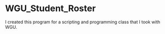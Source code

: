 # WGU_Student_Roster
I created this program for a scripting and programming class that I took with WGU.
